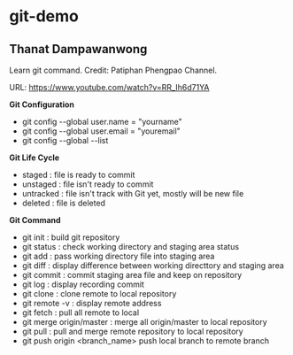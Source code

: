 # git-demo
## Thanat Dampawanwong

Learn git command. Credit: Patiphan Phengpao Channel.

URL: https://www.youtube.com/watch?v=RR_Ih6d71YA

**Git Configuration**
* git config --global user.name = "yourname"
* git config --global user.email = "youremail"
* git config --global --list

**Git Life Cycle**
* staged : file is ready to commit
* unstaged : file isn't ready to commit
* untracked : file isn't track with Git yet, mostly will be new file
* deleted : file is deleted

**Git Command**
* git init : build git repository
* git status : check working directory and staging area status
* git add : pass working directory file into staging area
* git diff : display difference between working directtory and staging area
* git commit : commit staging area file and keep on repository
* git log : display recording commit
* git clone : clone remote to local repository
* git remote -v : display remote address
* git fetch : pull all remote to local
* git merge origin/master : merge all origin/master to local repository
* git pull : pull and merge remote repository to local repository
* git push origin <branch_name> push local branch to remote branch
  